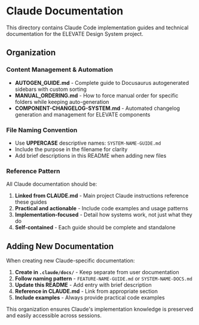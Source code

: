 # Claude Documentation

This directory contains Claude Code implementation guides and technical documentation for the ELEVATE Design System project.

## Organization

### Content Management & Automation
- **AUTOGEN_GUIDE.md** - Complete guide to Docusaurus autogenerated sidebars with custom sorting
- **MANUAL_ORDERING.md** - How to force manual order for specific folders while keeping auto-generation  
- **COMPONENT-CHANGELOG-SYSTEM.md** - Automated changelog generation and management for ELEVATE components

### File Naming Convention
- Use **UPPERCASE** descriptive names: `SYSTEM-NAME-GUIDE.md`
- Include the purpose in the filename for clarity
- Add brief descriptions in this README when adding new files

### Reference Pattern
All Claude documentation should be:
1. **Linked from CLAUDE.md** - Main project Claude instructions reference these guides
2. **Practical and actionable** - Include code examples and usage patterns
3. **Implementation-focused** - Detail how systems work, not just what they do
4. **Self-contained** - Each guide should be complete and standalone

## Adding New Documentation

When creating new Claude-specific documentation:

1. **Create in `.claude/docs/`** - Keep separate from user documentation
2. **Follow naming pattern** - `FEATURE-NAME-GUIDE.md` or `SYSTEM-NAME-DOCS.md`
3. **Update this README** - Add entry with brief description
4. **Reference in CLAUDE.md** - Link from appropriate section
5. **Include examples** - Always provide practical code examples

This organization ensures Claude's implementation knowledge is preserved and easily accessible across sessions.